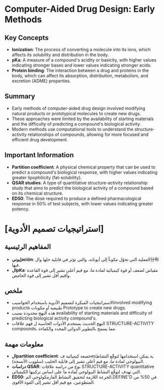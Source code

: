 # Computer-Aided Drug Design: Early Methods

## Key Concepts

* **Ionization**: The process of converting a molecule into its ions, which affects its solubility and distribution in the body.
* **pKa**: A measure of a compound's acidity or basicity, with higher values indicating stronger bases and lower values indicating stronger acids.
* **Protein binding**: The interaction between a drug and proteins in the body, which can affect its absorption, distribution, metabolism, and excretion (ADME) properties.

## Summary

* Early methods of computer-aided drug design involved modifying natural products or prototypical molecules to create new drugs.
* These approaches were limited by the availability of starting materials and the difficulty of predicting a compound's biological activity.
* Modern methods use computational tools to understand the structure-activity relationships of compounds, allowing for more focused and efficient drug development.

## Important Information

* **Partition coefficient**: A physical chemical property that can be used to predict a compound's biological response, with higher values indicating greater lipophilicity (fat-solubility).
* **QSAR studies**: A type of quantitative structure-activity relationship study that aims to predict the biological activity of a compound based on its chemical structure.
* **ED50**: The dose required to produce a defined pharmacological response in 50% of test subjects, with lower values indicating greater potency.

# [استراتيجيات تصميم الأدوية]

## المفاهيم الرئيسية

* **إيونيación**: العملية التي تحوّل مكوناً إلى أيوناته، والتي تؤثر في قابلية حلها وال分布 فيها.
* **الpKa**: مقياس لضعف أو قوة كيميائية لمادة ما، مع قيم أعلى تشير إلى قوة القاعدة وأقيم أقل تشير إلى قوة الحامض.

## ملخص

* الاستراتيجيات المبكرة لتصميم الأدوية باستخدام الحواسيبinvolved modifying products طبيعية أو مكونات Prototype to create new drugs.
* هذه النهج محدودة بسبب availability of starting materials and difficulty of predicting biological activity compound's.
* النهج الحديث يستخدم الأدوات الحاسبة ل فهم علاقات STRUCTURE-ACTIVITY compounds، مما يسمح بالتطوير الدوائي المحدد والكفاءة.

## معلومات مهمة

* **الpartition coefficient**: خصغة كيميائية فизية يمكن استخدامها لتوقّع النشاط البيولوجي لمادة ما، مع قيم أعلى تشير إلى قابلية الحليب (سلووب الأنسجة).
* **دراسات QSAR**: نوع من دراسة علاقات STRUCTURE-ACTIVITY quantitative التي تهدف لتوقّع النشاط البيولوجي لمادة ما على اساس تركيبها الكيميائي.
* **ED50**: الجرعة اللازمة لتحقيق النشاط الفارمكولوجي الم.DEFINE'D في 50% من المتطوعين، مع قيم أقل تشير إلى القوة الأقوى.